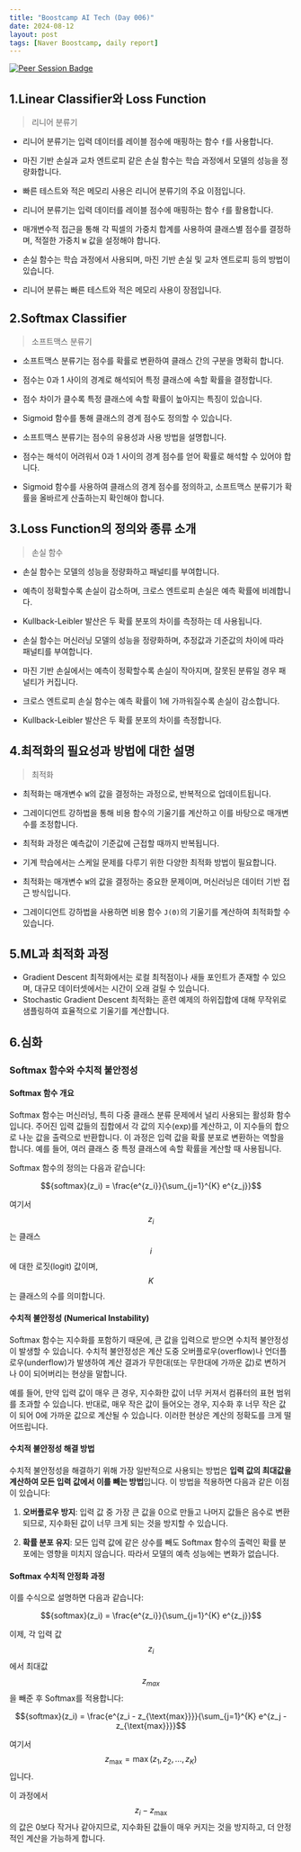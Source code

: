 ```yaml
---
title: "Boostcamp AI Tech (Day 006)"
date: 2024-08-12
layout: post
tags: [Naver Boostcamp, daily report]
---
```


[![Peer Session Badge](https://img.shields.io/badge/Peer%20Session-CC527A?style=flat)](../peer_session/day006.html)

## 1.Linear Classifier와 Loss Function
>리니어 분류기
- 리니어 분류기는 입력 데이터를 레이블 점수에 매핑하는 함수 `f`를 사용합니다.
- 마진 기반 손실과 교차 엔트로피 같은 손실 함수는 학습 과정에서 모델의 성능을 정량화합니다.
- 빠른 테스트와 적은 메모리 사용은 리니어 분류기의 주요 이점입니다.


- 리니어 분류기는 입력 데이터를 레이블 점수에 매핑하는 함수 `f`를 활용합니다.
- 매개변수적 접근을 통해 각 픽셀의 가중치 합계를 사용하여 클래스별 점수를 결정하며, 적절한 가중치 `W` 값을 설정해야 합니다.
- 손실 함수는 학습 과정에서 사용되며, 마진 기반 손실 및 교차 엔트로피 등의 방법이 있습니다.
- 리니어 분류는 빠른 테스트와 적은 메모리 사용이 장점입니다.

## 2.Softmax Classifier 
>소프트맥스 분류기
- 소프트맥스 분류기는 점수를 확률로 변환하여 클래스 간의 구분을 명확히 합니다.
- 점수는 0과 1 사이의 경계로 해석되어 특정 클래스에 속할 확률을 결정합니다.
- 점수 차이가 클수록 특정 클래스에 속할 확률이 높아지는 특징이 있습니다.
- Sigmoid 함수를 통해 클래스의 경계 점수도 정의할 수 있습니다.

- 소프트맥스 분류기는 점수의 유용성과 사용 방법을 설명합니다.
- 점수는 해석이 어려워서 0과 1 사이의 경계 점수를 얻어 확률로 해석할 수 있어야 합니다.
- Sigmoid 함수를 사용하여 클래스의 경계 점수를 정의하고, 소프트맥스 분류기가 확률을 올바르게 산출하는지 확인해야 합니다.

## 3.Loss Function의 정의와 종류 소개
>손실 함수
- 손실 함수는 모델의 성능을 정량화하고 패널티를 부여합니다.
- 예측이 정확할수록 손실이 감소하며, 크로스 엔트로피 손실은 예측 확률에 비례합니다.
- Kullback-Leibler 발산은 두 확률 분포의 차이를 측정하는 데 사용됩니다.

- 손실 함수는 머신러닝 모델의 성능을 정량화하며, 추정값과 기준값의 차이에 따라 패널티를 부여합니다.
- 마진 기반 손실에서는 예측이 정확할수록 손실이 작아지며, 잘못된 분류일 경우 패널티가 커집니다.
- 크로스 엔트로피 손실 함수는 예측 확률이 1에 가까워질수록 손실이 감소합니다.
- Kullback-Leibler 발산은 두 확률 분포의 차이를 측정합니다.

## 4.최적화의 필요성과 방법에 대한 설명
>최적화
- 최적화는 매개변수 `W`의 값을 결정하는 과정으로, 반복적으로 업데이트됩니다.
- 그레이디언트 강하법을 통해 비용 함수의 기울기를 계산하고 이를 바탕으로 매개변수를 조정합니다.
- 최적화 과정은 예측값이 기준값에 근접할 때까지 반복됩니다.
- 기계 학습에서는 스케일 문제를 다루기 위한 다양한 최적화 방법이 필요합니다.

- 최적화는 매개변수 `W`의 값을 결정하는 중요한 문제이며, 머신러닝은 데이터 기반 접근 방식입니다.
- 그레이디언트 강하법을 사용하면 비용 함수 `J(Θ)`의 기울기를 계산하여 최적화할 수 있습니다.

## 5.ML과 최적화 과정
- Gradient Descent 최적화에서는 로컬 최적점이나 새들 포인트가 존재할 수 있으며, 대규모 데이터셋에서는 시간이 오래 걸릴 수 있습니다.
- Stochastic Gradient Descent 최적화는 훈련 예제의 하위집합에 대해 무작위로 샘플링하여 효율적으로 기울기를 계산합니다.

## 6.심화
### Softmax 함수와 수치적 불안정성

#### Softmax 함수 개요
Softmax 함수는 머신러닝, 특히 다중 클래스 분류 문제에서 널리 사용되는 활성화 함수입니다. 주어진 입력 값들의 집합에서 각 값의 지수(exp)를 계산하고, 이 지수들의 합으로 나눈 값을 출력으로 반환합니다. 이 과정은 입력 값을 확률 분포로 변환하는 역할을 합니다. 예를 들어, 여러 클래스 중 특정 클래스에 속할 확률을 계산할 때 사용됩니다.

Softmax 함수의 정의는 다음과 같습니다:

$${softmax}(z_i) = \frac{e^{z_i}}{\sum_{j=1}^{K} e^{z_j}}$$

여기서 $$z_i$$는 클래스 $$i$$에 대한 로짓(logit) 값이며, $$K$$는 클래스의 수를 의미합니다.

#### 수치적 불안정성 (Numerical Instability)
Softmax 함수는 지수화를 포함하기 때문에, 큰 값을 입력으로 받으면 수치적 불안정성이 발생할 수 있습니다. 수치적 불안정성은 계산 도중 오버플로우(overflow)나 언더플로우(underflow)가 발생하여 계산 결과가 무한대(또는 무한대에 가까운 값)로 변하거나 0이 되어버리는 현상을 말합니다.

예를 들어, 만약 입력 값이 매우 큰 경우, 지수화한 값이 너무 커져서 컴퓨터의 표현 범위를 초과할 수 있습니다. 반대로, 매우 작은 값이 들어오는 경우, 지수화 후 너무 작은 값이 되어 0에 가까운 값으로 계산될 수 있습니다. 이러한 현상은 계산의 정확도를 크게 떨어뜨립니다.

#### 수치적 불안정성 해결 방법
수치적 불안정성을 해결하기 위해 가장 일반적으로 사용되는 방법은 **입력 값의 최대값을 계산하여 모든 입력 값에서 이를 빼는 방법**입니다. 이 방법을 적용하면 다음과 같은 이점이 있습니다:

1. **오버플로우 방지**: 입력 값 중 가장 큰 값을 0으로 만들고 나머지 값들은 음수로 변환되므로, 지수화된 값이 너무 크게 되는 것을 방지할 수 있습니다.
   
2. **확률 분포 유지**: 모든 입력 값에 같은 상수를 빼도 Softmax 함수의 출력인 확률 분포에는 영향을 미치지 않습니다. 따라서 모델의 예측 성능에는 변화가 없습니다.

#### Softmax 수치적 안정화 과정
이를 수식으로 설명하면 다음과 같습니다:

$${softmax}(z_i) = \frac{e^{z_i}}{\sum_{j=1}^{K} e^{z_j}}$$

이제, 각 입력 값 $$z_i$$에서 최대값 $$z_{max}$$을 빼준 후 Softmax를 적용합니다:

$${softmax}(z_i) = \frac{e^{z_i - z_{\text{max}}}}{\sum_{j=1}^{K} e^{z_j - z_{\text{max}}}}$$

여기서 $$z_{\text{max}} = \max(z_1, z_2, \dots, z_K)$$입니다.

이 과정에서 $$z_i - z_{\text{max}}$$의 값은 0보다 작거나 같아지므로, 지수화된 값들이 매우 커지는 것을 방지하고, 더 안정적인 계산을 가능하게 합니다.
